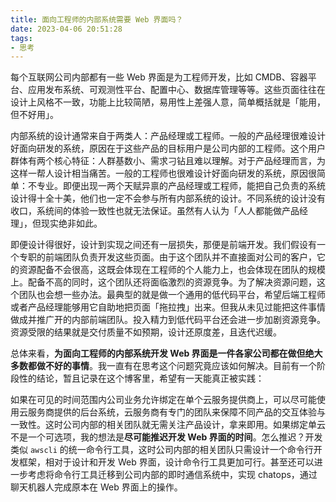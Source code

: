 ```yaml
---
title: 面向工程师的内部系统需要 Web 界面吗？
date: 2023-04-06 20:51:28
tags:
- 思考
---
```


每个互联网公司内部都有一些 Web 界面是为工程师开发，比如 CMDB、容器平台、应用发布系统、可观测性平台、配置中心、数据库管理等等。这些页面往往在设计上风格不一致，功能上比较简陋，易用性上差强人意，简单概括就是「能用，但不好用」。

<!--more-->

内部系统的设计通常来自于两类人：产品经理或工程师。一般的产品经理很难设计好面向研发的系统，原因在于这些产品的目标用户是公司内部的工程师。这个用户群体有两个核心特征：人群基数小、需求刁钻且难以理解。对于产品经理而言，为这样一帮人设计相当痛苦。一般的工程师也很难设计好面向研发的系统，原因很简单：不专业。即便出现一两个天赋异禀的产品经理或工程师，能把自己负责的系统设计得十全十美，他们也一定不会参与所有内部系统的设计。不同系统的设计没有收口，系统间的体验一致性也就无法保证。虽然有人认为「人人都能做产品经理」，但现实绝非如此。

即便设计得很好，设计到实现之间还有一层损失，那便是前端开发。我们假设有一个专职的前端团队负责开发这些页面。由于这个团队并不直接面对公司的客户，它的资源配备不会很高，这既会体现在工程师的个人能力上，也会体现在团队的规模上。配备不高的同时，这个团队还将面临激烈的资源竞争。为了解决资源问题，这个团队也会想一些办法。最典型的就是做一个通用的低代码平台，希望后端工程师或者产品经理能够用它自助地把页面「拖拉拽」出来。但我从未见过能把这件事情做成并推广开的内部前端团队。投入精力到低代码平台还会进一步加剧资源竞争。资源受限的结果就是交付质量不如预期，设计还原度差，且迭代迟缓。

总体来看，**为面向工程师的内部系统开发 Web 界面是一件各家公司都在做但绝大多数都做不好的事情**。我一直有在思考这个问题究竟应该如何解决。目前有一个阶段性的结论，暂且记录在这个博客里，希望有一天能真正被实践：

如果在可见的时间范围内公司业务允许绑定在单个云服务提供商上，可以尽可能使用云服务商提供的后台系统，云服务商有专门的团队来保障不同产品的交互体验与一致性。这时公司内部的相关团队就无需关注产品设计，拿来即用。如果绑定单云不是一个可选项，我的想法是**尽可能推迟开发 Web 界面的时间**。怎么推迟？开发类似 `awscli` 的统一命令行工具，这时公司内部的相关团队只需设计一个命令行开发框架，相对于设计和开发 Web 界面，设计命令行工具更加可行。甚至还可以进一步考虑将命令行工具迁移到公司内部的即时通信系统中，实现 chatops，通过聊天机器人完成原本在 Web 界面上的操作。
